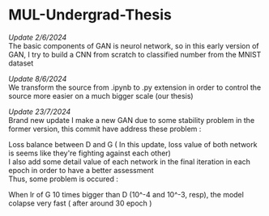# MUL-Undergrad-Thesis
*Update 2/6/2024*<br />
The basic components of GAN is neurol network, so in this early version of GAN, I try to build a CNN from scratch to classified number from the MNIST dataset

*Update 8/6/2024*<br />
We transform the source from .ipynb to .py extension in order to control the source more easier on a much bigger scale (our thesis)


*Update 23/7/2024*<br />
Brand new update
I make a new GAN due to some stability problem in the former version, this commit have address these problem :<br />

Loss balance between D and G ( In this update, loss value of both network is seems like they're fighting against each other)<br />
I also add some detail value of each network in the final iteration in each epoch in order to have a better assessment<br />
Thus, some problem is occured :<br />

When lr of G 10 times bigger than D (10^-4 and 10^-3, resp), the model colapse very fast ( after around 30 epoch )
